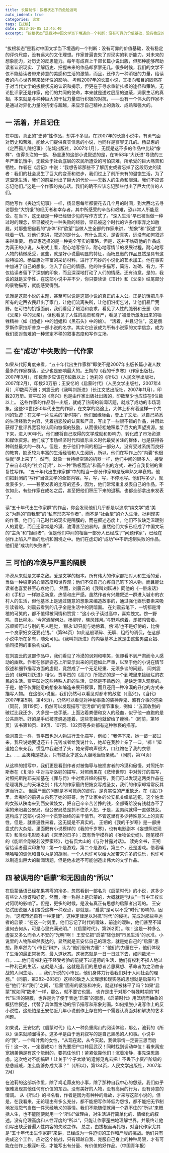 ```yaml
---
title: 长篇制作：拔根状态下的危险游戏
auto_indent: true
categories: 论文
tags: [拔根]
date: 2023-10-05 13:46:40
excerpt: “拔根状态”是我对中国文学当下境遇的一个判断：没有可靠的价值基础，没有稳定的评价尺度，没有远大的文化理想。作家普遍丧失了对现实的判断能力，对未来的想象能力，对历史的反思能力。每年有成百上千部长篇小说出版，但那种能够帮助读者认识现实、了解历史、把握未来的作品却寥寥无几。很多时候，我们的文学不仅不能给读者带来诗意的美感和生活的激情，而且，还作为一种消极的力量，给读者的内心世界带来破坏性的影响。
---
```

“拔根状态”是我对中国文学当下境遇的一个判断：没有可靠的价值基础，没有稳定的评价尺度，没有远大的文化理想。作家普遍丧失了对现实的判断能力，对未来的想象能力，对历史的反思能力。每年有成百上千部长篇小说出版，但那种能够帮助读者认识现实、了解历史、把握未来的作品却寥寥无几。很多时候，我们的文学不仅不能给读者带来诗意的美感和生活的激情，而且，还作为一种消极的力量，给读者的内心世界带来破坏性的影响。
考察2007年的长篇小说，其指向和目的固然在于对当代文学的拔根状况的认识和揭示，但更在于寻求重新扎根的途径和策略。无论批评家还是作家，他们的共同的使命，本来就是透过层层的遮蔽，洞察生活的真相，本来就是与种种巨大的干扰力量进行积极的对抗，——没有一个伟大的作家不是通过对异化力量的抗衡与超越，来显示自己精神上的勇敢、成熟和强大的。

## 一 活着，并且记住

在中国，真正的“史诗”性作品，却并不多见。在2007年的长篇小说中，有勇气面对历史和苦难，能给人们提供真实信息的小说，也同样是寥寥无几的。杨显惠的《定西孤儿院纪事》（花城出版社，2007年1月），无疑是这不多的作品中比较“像样”、值得关注的一部。
杨显惠的这部小说叙述的是，在1958年“大跃进”导致的三年严重饥饿中，无数处于社会底层的农民所遭受的可怕灾难，所承受的巨大痛苦和牺牲。作者在《后记》中说：“我想告诉那些不了解历史或者忘掉了这段历史的读者：我们的社会发生了巨大的变革和进步，我们过上了前所未有的温饱生活，为了这温饱生活，我们的前辈付出了巨大的代价——无数人的生命和眼泪。我们不应该忘记他们。”这是一个作家的良心话。我们的确不应该忘记那些付出了巨大代价的人们。

同他写作《夹边沟纪事》一样，杨显惠每年都要花去几个月的时间，到大西北去寻访那些“大饥饿”的经历者和幸存者，其中所感受的辛苦和艰难，恐非常人所能忍受。在当下，这无疑是一种已经很少见的写作方式了。“深入生活”早已被当做一种过时的理念，早已被视为一种失败的经验，早已被这个时代的许多作家弃之如敝屣。对那些把自我的“身体”和“欲望”当做人生全部的作家来讲，“想象”和“叙述”意味着一切。对他们来讲，叙述的是什么、有什么意义、是否真实，远没有如何叙述来得重要。
杨显惠选择的是一种完全写实的策略，但是，这并不妨碍他的作品成为真正的小说。从形式上看，耐心地写细节，耐心地写情节的发展过程，耐心地写人物的精微感受，这些，就是好小说最明显的特征，而杨显惠的作品显然是具有这些特征的。杨显惠对丰富的采访材料，进行了巧妙的小说化的艺术加工。他在事实中加进了自己的想象，注入了自己的情感。他的许多描写，简洁、准确、有力，不仅给读者留下了深刻的印象，而且深深地打动了人们的情感。还有诗意，是的，我说的就是文学性，在这部小说中并不少，你只要读读《顶针》和《父亲》结尾部分的景物描写，就能感受得到。

饥饿是这部小说的主题，甚至可以说是这部小说的真正的主人公。正是饥饿把几乎所有的定西农民赶出了家门，让他们流离失所，让他们沿街乞讨，让他们暴尸荒野。在可怕的饥饿面前，我们看见了眼泪和哀求，看见了人性的脆弱和丑恶（如《父亲》中的父亲），但也看见了人性的高贵和尊严，看见了被爱所激发出来的牺牲精神（如《姐姐》中的姐姐和《黑石头》中的娘）。
“活着，并且记住”，这是俄罗斯作家拉斯普京一部小说的名字。其实它应该成为所有小说家的文学信念，成为我们面对苦难的一种坚定不移的叙事态度和写作立场。

## 二 在“成功”中失败的一代作家
如果从代际角度来看，“五十年代出生作家群”即使不是2007年出版长篇小说人数最多的作家群落，至少也是影响最大的。王朔的《我的千岁寒》（作家出版社，2007年3月），印数至少应该在6位数以上；池莉的《所以》（人民文学出版社，2007年2月），印数20万册；王安忆的《启蒙时代》（人民文学出版社，2007年4月）,印数两万册；刘震云的《我叫刘跃进》（长江文艺出版社，2007年11月），印数20万册。贾平凹的《高兴》也是由作家出版社出版的，印数至少也应该在6位数以上。
这些作家的作品刚一出版，就成了热闹的新闻话题，就成了成功的市场现象。这些20世纪50年代出生的作家，在文学的路途上，大体上都有着这样一个共同的轨迹：在文学一片荒芜的“新时期”，他们因缘际会，登上了文坛，以自己熟悉的生活经验为内容，凭着初恋般的认真和严肃，写出了一些很不错的作品，并因此获得了批评界宽容的认同和慷慨的鼓励，从而很轻松地积累了巨大的声望资源。接下来，进入90年代，他们便将自己取得的文学成就和影响力，转化成了市场资源和媒体资源。他们成了市场经济时代和娱乐主义时代最受关注的群体，也是获得各种利益最大的一群人。但是，由于他们中间的相当一部分人，没有受过系统而良好的教育，缺乏较为丰富的生活经验和人生阅历，所以，他们在写作上的“内囊”也很快就“尽上来了”。然而，就像一台持续空转的机器一样，他们中间的很多人，接受了来自市场的“社会订货”，以一种“熟极而流”和高产出的方式，进行自我复制的重复性写作。
“五十年代出生作家群”中的相当一部分作家却是既早熟又早衰的。他们把封闭的“写作”当做文学的全部内容。写，写，写，不停地写。他们写多少，就发表多少，——甚至发表的比写的还多，因为，他们常常重复发表自己的作品。不仅如此，有些作家在成名之后，甚至把他们积压下来的退稿，也都全部拿出来发表了。

读“五十年代出生作家群”的作品，你会发现他们几乎都是以追求“纯文学”或“美文”为鹄的“自我型”的“私有形态写作者”，而不是“社会型”的介入生活、批判现实的作家。他们与自己时代的现实是隔膜的，而在叙述态度上，他们不仅缺乏温暖别人的爱意，而且还常常是冷漠、油滑甚至凶暴的。虽然他们大多已经成了中国文坛的“主角”和“担纲者”，但是他们中间的相当一部分人已经成了“问题作家”，已经在创作上陷入严重的危机和困境之中。他们在虚幻的“成功”中不断炮制失败的作品。他们是“成功的失败者”。

## 三 可怕的冷漠与严重的隔膜
冷漠从来就是文学之敌。爱是文学的根本。所有伟大的作家都把对人和生活的爱，当做一种稳定的心情态度和世界观；他们不仅自己心疼自己笔下的人物，而且能让读者也喜爱甚至心疼他们。
然而，刘震云的《我叫刘跃进》同他的《一腔废话》和《手机》一样缺乏新意、热情和庄严感。虽然作者有兴趣叙述一群进入城市的农村人的生活，但他基本上是通过随意的想象来编造故事的，通过强化娱乐要素来吸引读者的。刘震云看到的几乎全是生活中的阴暗面。
在刘震云笔下，一切都是滑稽的可笑的，都不值得被同情和赞赏：“这小伙子读过高中，喜欢拽文。傍一野鸡，自比柳永。‘今宵酒醒何处，杨柳岸，晓风残月。’与野鸡傍着，却被鸡管着。苏顺卿可以与别的男人睡觉，‘柳永’却只能与她傍着。傍‘鸡’也不是好傍的，比傍一个良家妇女还要花钱。”（第94页）如此这般琐碎、无聊、粗俗的调侃，在这部小说中所在多有，随处可见。《我叫刘跃进》的内容基本上就是由这些男盗女娼、偷鸡摸狗的事象构成的。

在刘震云的这部作品中，我们看见了冷漠的讽刺和嘲笑，但却看不到严肃而令人感动的幽默。作者在修辞姿态上所显示出来的问题如此严重，以至于他的小说在情节叙述和细节描写方面的虚假，竟然成了一个无足轻重、无须多谈的问题。
同刘震云的《我叫刘跃进》相似，贾平凹的《高兴》所叙述的是一个到城里来捡破烂的农民的生活。贾平凹对这些特殊人群的生活，显然是不熟悉的，是缺乏深入观察的。于是，他不仅靠随意的想象和编造来展开叙事，而且还用一种冷漠的丑化的方式来描写人物。
在这部小说里，我们仍然可以看见对都市的敌意（《高兴》，《当代》2007年第5期，第45页），仍然可以看见对神秘事象的装神弄鬼、煞有介事的渲染（同前，第119页），仍然可以发现描写“恋污癖”的情节事象，例如：“五富收到的破烂比我还少，大多是一些手纸，上面沾着粪便和女人的经血，似乎他一直跑的是公共厕所。好的是手纸被苍蝇追逐着，这些苍蝇也就留给了瘦猴。”（同前，第16页）该书第18页、89页、107页、132页等多处都有这种秽亵的描写。

像刘震云一样，贾平凹也对人物进行丑化描写，例如：“我停下来，她一跛一跛过来，我只说她要退还五十元钱或者给我说什么，她却在我脸上亲了一口。‘梆！’知道她会来亲我，慌乱中我避过了头，她亲得响声很大，口红蹭在了我的衣领上。……孟夷纯是妓女，只有妓女才这么大胆地当街亲我。”（同前，第74页）

从这样的描写中，我们更是看到作者对被侮辱与被损害者的冷漠和傲慢。对照托尔斯泰在《复活》中对马斯洛娃的描写，对照雨果在《悲惨世界》中对芳汀的描写，对照托斯陀耶夫斯基在《罪与罚》中对索非娅的描写，我们可以发现这两类作品在伦理境界上的天壤之别：伟大的作家最终把妓女写成圣女，我们的作家却常常反其道而行之。
但最严重的问题是不可救药的虚假，是真实性的严重缺乏。在《高兴》里，孟夷纯的前男友杀死了她的哥哥，为了让家乡的公安机关缉拿逃犯，这个姓孟的女孩从陕南来到西安做妓女，把自己辛辛苦苦挣的钱，全部寄给没有钱就办不了案的米阳县公安局。但公安局总是抓不住杀人犯，于是，孟夷纯就得一直做妓女。这构成了这部小说的一个贯穿始终的主干情节。不管这里有多少特殊意义上的真实性，但是，就普遍性来看，这无疑是不真实的。
王朔的《我的千岁寒》是一部拼盘式的大杂烩。里面既有小说模样的《我的千岁寒》，也有电影剧本《妄想照进现实》和类似电影剧本的《宫里的日子》；既有哲学模样的《唯物论史纲》、随笔模样的《能断金刚般若波罗蜜经》，也有侃大山的《与孙甘露对话》。
读完全书，王朔留给读者最深印象的：第一个是游戏，第二个是游戏，第三个，还是游戏。借着嘻嘻哈哈的调侃和自以为是的胡闹，一个人也许可以给大家带来许多的快乐，也许可以制造出巨大的新闻话题，但是他永远不可能创造出伟大的文学作品。

## 四 被误用的“启蒙”和无因由的“所以”
在启蒙话语已经花果凋零的冷冬，忽然看到一部名为《启蒙时代》的小说，这多少有些让人惊讶和好奇。然而，唯一称得上是启蒙的，大概就是“狱友”一节中王校长对阿明的影响了。但是，更多的时候，是没有真正有思想的启蒙者出现的。
王安忆试图说服人们接受这样一种观点，那就是，“启蒙”是可以不受“时代”影响的，因为，“这城市还自有一种定律”，这种定律足以对抗“时代”的侵扰，完成对那些幸运者的启蒙：“在这一时刻里，他们忘记了时代的暧昧，前途的暧昧，他们甚至不知道何去何从，可是心里充满光明。”（《启蒙时代》，第262页）。唉！这是一种多么虚妄又多么而令人不安的“光明”啊！
王安忆把“启蒙”降低到“市民生活”的水准。小说里的人物陈卓然表达的，显然就是王安忆自己的理念，就是她自己的“启蒙”思想。陈卓然为“小市民”辩护，认为“他们很有力量”：“他们的力量在于，他们体现了生活的最正常状态，最人道状态。这状态就是一日一日过下去，如同数米一样。……他们有权利在不经受考验的前提下过道德的生活，他们有权利不损人地过一种利己的生活，这就是人道。这就是我们的思想者苦思冥想、革命者为之浴血奋战的人间生活。……我们所说的小市民，他们身体力行着我们对于人间社会的理想。”（同前，第282~283页）这样的缺乏人文理想和现实感的思想就是启蒙吗？在“他们”和“我们”之间，“启蒙”固有的紧张和冲突，就这样被抹平了吗？如果“启蒙”就如同“数米”一样，那么，就不要它也罢。
也许是由于对那个特殊时期的“时代”生活的隔膜，也许是为了便于表达“启蒙”的思想，《启蒙时代》用笼统而抽象的概括性叙述，代替了具体而生动的细节描写和形象刻画。如何摆脱小说写作上的反小说性，这恐怕是王安忆近几年小说创作上存在的一个需要认真面对和解决的艺术问题。

如果说，王安忆的《启蒙时代》给人一种负重爬山的阅读体验，那么，池莉的《所以》读来就顺溜得多。这多半是由于池莉叙写的是自己熟悉的人和事。小说中的“我”，一个叫叶紫的女性，“从现在起，从今天起，我做事情一定要三思而后行！这一次，一定要成功！首先要把户口转回武汉！同时找到调动单位！看来禹宏宽姐弟俩是有这个能耐的，要抓住他们！紧紧依靠他们！沉着冷静，事先深思熟虑。这次绝对不能搞砸！让关于‘个子太矮’的遗憾见鬼去把！不丢下小资产阶级的悲悲戚戚，怎么能够办成大事？”（《所以》，第134页，人民文学出版社，2007年2月）

在池莉的这部新作里，除了鸡毛蒜皮的小事，除了那种自我中心的怨怒，我们似乎很难发现其他任何有价值的东西。没有美好的人物，没有高尚的行为，没有诗意的情调。
从《所以》的书名看，作者是因为有种种的缘故，才来写这部小说的，但是，在我看来，无论理由有多么充分，都不能把写作降低为怨恨，都不能把无节制地发泄怨气当做一件天经地义的事情。我们不能随便就用一个靠不住的“所以”来概括人生，也不能随便就用一个“所以”做理由，对生活进行简单化的、情绪化的叙述。没有伦理高度和人性深度的“所以”，只能让作家歪曲地理解世界，并最终让他们写出缺乏普遍人性内容的失败之作。
总之，由拔根而再扎根，对当代作家尤其是“五十年代出生作家群”来讲，已经成为一件迫切的工作和严峻的挑战。他们只有完成这个工作，应对这个挑战，只有超越自我、克服自己身上的种种局限，才有可能在创作上根深叶茂，才能写出有分量、有价值的好作品。（中国青年报）
